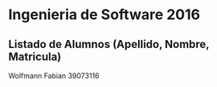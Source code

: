 # Ingenieria de Software 2016

## Listado de Alumnos (Apellido, Nombre, Matricula)

Wolfmann Fabian 39073116
